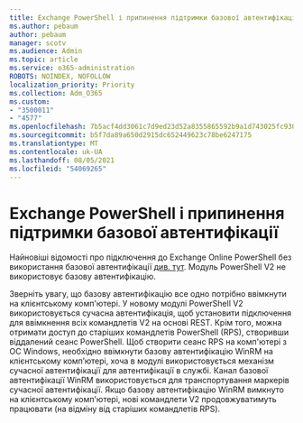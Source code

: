 ```yaml
---
title: Exchange PowerShell і припинення підтримки базової автентифікації
ms.author: pebaum
author: pebaum
manager: scotv
ms.audience: Admin
ms.topic: article
ms.service: o365-administration
ROBOTS: NOINDEX, NOFOLLOW
localization_priority: Priority
ms.collection: Adm_O365
ms.custom:
- "3500011"
- "4577"
ms.openlocfilehash: 7b5acf4dd3061c7d9ed23d52a8355865592b9a1d743025fc9300dcda5a18831a
ms.sourcegitcommit: b5f7da89a650d2915dc652449623c78be6247175
ms.translationtype: MT
ms.contentlocale: uk-UA
ms.lasthandoff: 08/05/2021
ms.locfileid: "54069265"
---
```

# <a name="exchange-powershell-and-basic-authentication-deprecation"></a>Exchange PowerShell і припинення підтримки базової автентифікації

Найновіші відомості про підключення до Exchange Online PowerShell без використання базової автентифікації [див. тут](https://aka.ms/exops-docs). Модуль PowerShell V2 не використовує базову автентифікацію.

Зверніть увагу, що базову автентифікацію все одно потрібно ввімкнути на клієнтському комп'ютері.
У новому модулі PowerShell V2 використовується сучасна автентифікація, щоб установити підключення для ввімкнення всіх командлетів V2 на основі REST. Крім того, можна отримати доступ до старіших командлетів PowerShell (RPS), створивши віддалений сеанс PowerShell. Щоб створити сеанс RPS на комп'ютері з ОС Windows, необхідно ввімкнути базову автентифікацію WinRM на клієнтському комп’ютері, хоча в модулі використовується механізм сучасної автентифікації для автентифікації в службі. Канал базової автентифікації WinRM використовується для транспортування маркерів сучасної автентифікації. Якщо базову автентифікацію WinRM вимкнуто на клієнтському комп'ютері, нові командлети V2 продовжуватимуть працювати (на відміну від старіших командлетів RPS).
